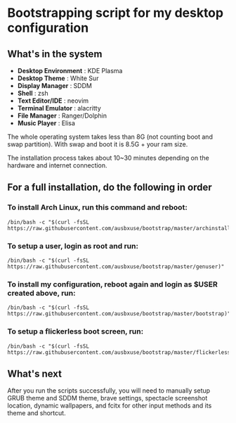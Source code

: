 # Bootstrapping script for my desktop configuration

## What's in the system
- **Desktop Environment**                 : KDE Plasma 
- **Desktop Theme**                       : White Sur
- **Display Manager**                     : SDDM
- **Shell**                               : zsh
- **Text Editor/IDE**                     : neovim
- **Terminal Emulator**                   : alacritty
- **File Manager**                        : Ranger/Dolphin
- **Music Player**                        : Elisa

The whole operating system takes less than 8G (not counting boot and swap partition). With swap and boot it is 8.5G + your ram size.

The installation process takes about 10~30 minutes depending on the hardware and internet connection.

## For a full installation, do the following in order

### To install Arch Linux, run this command and reboot:
```
/bin/bash -c "$(curl -fsSL https://raw.githubusercontent.com/ausbxuse/bootstrap/master/archinstall)"
```

### To setup a user, login as root and run:
```
/bin/bash -c "$(curl -fsSL https://raw.githubusercontent.com/ausbxuse/bootstrap/master/genuser)"
```

### To install my configuration, reboot again and login as $USER created above, run:
```
/bin/bash -c "$(curl -fsSL https://raw.githubusercontent.com/ausbxuse/bootstrap/master/bootstrap)"
```

### To setup a flickerless boot screen, run:
```
/bin/bash -c "$(curl -fsSL https://raw.githubusercontent.com/ausbxuse/bootstrap/master/flickerless)"
```

## What's next
After you run the scripts successfully, you will need to manually setup GRUB theme and SDDM theme, brave settings, spectacle screenshot location, dynamic wallpapers, and fcitx for other input methods and its theme and shortcut.
